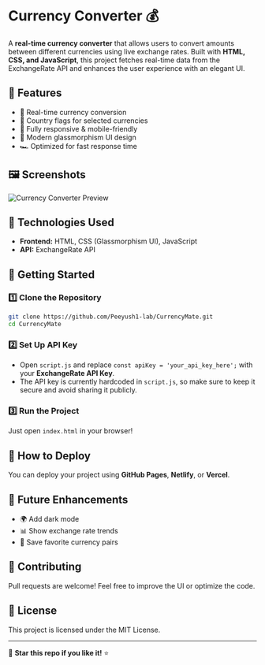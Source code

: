 # Currency Converter 💰

A **real-time currency converter** that allows users to convert amounts between different currencies using live exchange rates. Built with **HTML, CSS, and JavaScript**, this project fetches real-time data from the ExchangeRate API and enhances the user experience with an elegant UI.

## 🌟 Features
- 💱 Real-time currency conversion
- 🚩 Country flags for selected currencies
- 📱 Fully responsive & mobile-friendly
- 🎨 Modern glassmorphism UI design
- 🏎️ Optimized for fast response time

## 🖼️ Screenshots
![Currency Converter Preview](screenshot.png)

## 🔧 Technologies Used
- **Frontend:** HTML, CSS (Glassmorphism UI), JavaScript
- **API:** ExchangeRate API

## 🚀 Getting Started
### 1️⃣ Clone the Repository
```sh
git clone https://github.com/Peeyush1-lab/CurrencyMate.git
cd CurrencyMate
```

### 2️⃣ Set Up API Key
- Open `script.js` and replace `const apiKey = 'your_api_key_here';` with your **ExchangeRate API Key**.
- The API key is currently hardcoded in `script.js`, so make sure to keep it secure and avoid sharing it publicly.

### 3️⃣ Run the Project
Just open `index.html` in your browser!

## 📌 How to Deploy
You can deploy your project using **GitHub Pages**, **Netlify**, or **Vercel**.

## 🎯 Future Enhancements
- 🌍 Add dark mode
- 📊 Show exchange rate trends
- 📌 Save favorite currency pairs

## 🤝 Contributing
Pull requests are welcome! Feel free to improve the UI or optimize the code.

## 📜 License
This project is licensed under the MIT License.

---

🌟 **Star this repo if you like it!** ⭐

